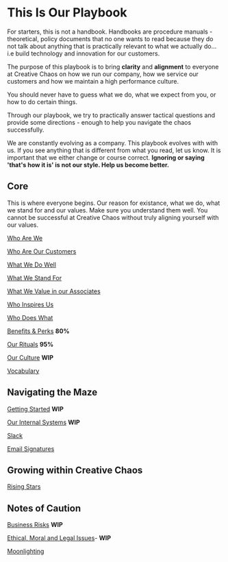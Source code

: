 # This Is Our Playbook
For starters, this is not a handbook. Handbooks are procedure manuals - theoretical, policy documents that no one wants to read because they do not talk about anything that is practically relevant to what we actually do... i.e build technology and innovation for our customers.

The purpose of this playbook is to bring **clarity** and **alignment** to everyone at Creative Chaos on how we run our company, how we service our customers and how we maintain a high performance culture.

You should never have to guess what we do, what we expect from you, or how to do certain things.

Through our playbook, we try to practically answer tactical questions and provide some directions - enough to help you navigate the chaos successfully.

We are constantly evolving as a company. This playbook evolves with with us. If you see anything that is different from what you read, let us know. It is important that we either change or course correct. **Ignoring or saying 'that's how it is' is not our style. Help us become better.**

## Core
This is where everyone begins. Our reason for existance, what we do, what we stand for and our values. Make sure you understand them well. You cannot be successful at Creative Chaos without truly aligning yourself with our values.

[Who Are We](whoarewe.md)

[Who Are Our Customers](whoareourcustomers.md)

[What We Do Well](whatwedowell.md)

[What We Stand For](ourcompanyvalues.md)

[What We Value in our Associates](whatwevalueinassociates.md)

[Who Inspires Us](whoinspiresus.md)

[Who Does What](whodoeswhat.md)

[Benefits & Perks](benefitsperks.md) **80%**

[Our Rituals](ourrituals.md) **95%**

[Our Culture](ourculture.md) **WIP**

[Vocabulary](vocabulary.md)


## Navigating the Maze

[Getting Started](gettingstarted.md) **WIP**

[Our Internal Systems](internalsystems.md) **WIP**

[Slack](slack.md)

[Email Signatures](emailsignatures.md)


## Growing within Creative Chaos

[Rising Stars](risingstars.md)


## Notes of Caution
[Business Risks](businessrisks.md) **WIP**

[Ethical, Moral and Legal Issues](ethicalmorallegal.md)- **WIP**

[Moonlighting](moonlighting.md)
